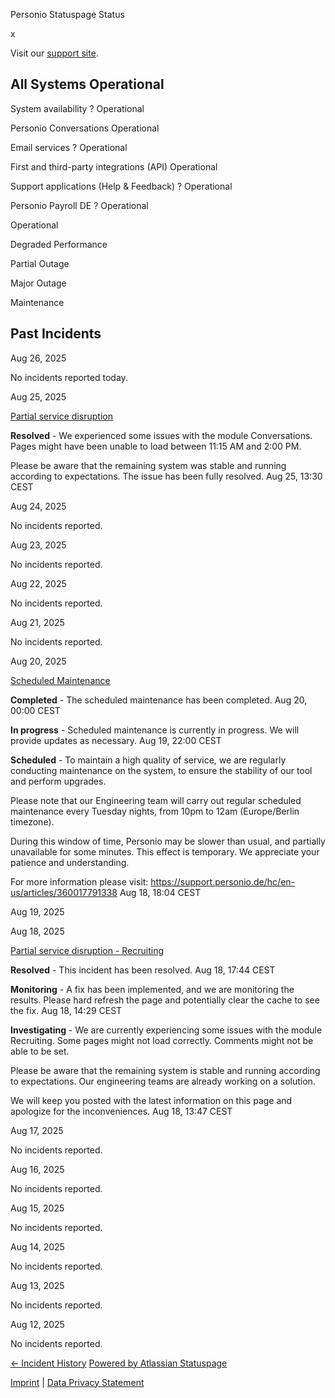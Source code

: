 Personio Statuspage Status

[](https://www.personio.de/)

[](https://status.personio.de/#)

[](https://status.personio.de/#updates-dropdown-support)  x

 Visit our [support site](https://support.personio.de/hc/en-us).

 All Systems Operational
----------

 System availability ?  Operational

 Personio Conversations  Operational

 Email services ?  Operational

 First and third-party integrations (API)  Operational

 Support applications (Help & Feedback) ?  Operational

 Personio Payroll DE ?  Operational

 Operational

 Degraded Performance

 Partial Outage

 Major Outage

 Maintenance

Past Incidents
----------

Aug 26, 2025

No incidents reported today.

Aug 25, 2025

[Partial service disruption](https://status.personio.de/incidents/wpb44wd0zpb6)

**Resolved** - We experienced some issues with the module Conversations. Pages might have been unable to load between 11:15 AM and 2:00 PM.

Please be aware that the remaining system was stable and running according to expectations. The issue has been fully resolved.
 Aug 25, 13:30 CEST

Aug 24, 2025

No incidents reported.

Aug 23, 2025

No incidents reported.

Aug 22, 2025

No incidents reported.

Aug 21, 2025

No incidents reported.

Aug 20, 2025

[Scheduled Maintenance](https://status.personio.de/incidents/tg4jdwzw6rkc)

**Completed** - The scheduled maintenance has been completed.
 Aug 20, 00:00 CEST

**In progress** - Scheduled maintenance is currently in progress. We will provide updates as necessary.
 Aug 19, 22:00 CEST

**Scheduled** - To maintain a high quality of service, we are regularly conducting maintenance on the system, to ensure the stability of our tool and perform upgrades.

Please note that our Engineering team will carry out regular scheduled maintenance every Tuesday nights, from 10pm to 12am (Europe/Berlin timezone).

During this window of time, Personio may be slower than usual, and partially unavailable for some minutes. This effect is temporary. We appreciate your patience and understanding.

For more information please visit: <https://support.personio.de/hc/en-us/articles/360017791338>
 Aug 18, 18:04 CEST

Aug 19, 2025

Aug 18, 2025

[Partial service disruption - Recruiting](https://status.personio.de/incidents/7l5xpp9h70v0)

**Resolved** - This incident has been resolved.
 Aug 18, 17:44 CEST

**Monitoring** - A fix has been implemented, and we are monitoring the results. Please hard refresh the page and potentially clear the cache to see the fix.
 Aug 18, 14:29 CEST

**Investigating** - We are currently experiencing some issues with the module Recruiting. Some pages might not load correctly. Comments might not be able to be set.

Please be aware that the remaining system is stable and running according to expectations. Our engineering teams are already working on a solution.

We will keep you posted with the latest information on this page and apologize for the inconveniences.
 Aug 18, 13:47 CEST

Aug 17, 2025

No incidents reported.

Aug 16, 2025

No incidents reported.

Aug 15, 2025

No incidents reported.

Aug 14, 2025

No incidents reported.

Aug 13, 2025

No incidents reported.

Aug 12, 2025

No incidents reported.

[← Incident History](https://status.personio.de/history) [Powered by Atlassian Statuspage](https://www.atlassian.com/software/statuspage?utm_campaign=status.personio.de&utm_content=SP-notifications&utm_medium=powered-by&utm_source=inapp)

[Imprint](https://www.personio.de/impressum/) | [Data Privacy Statement](https://www.personio.de/datenschutzerklaerung/)
